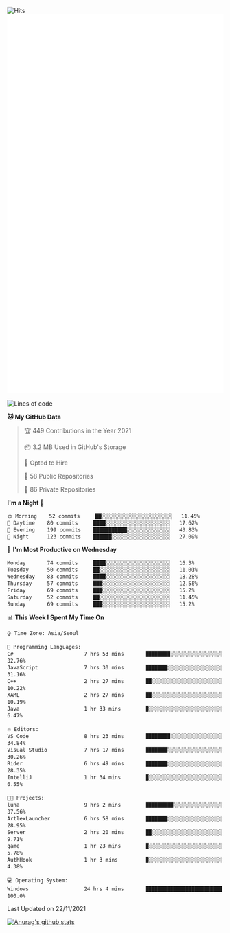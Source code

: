 ![Hits](https://hits.seeyoufarm.com/api/count/incr/badge.svg?url=https%3A%2F%2Fgithub.com%2Fkokose1234&count_bg=%2379C83D&title_bg=%23555555&icon=apple.svg&icon_color=%23E7E7E7&title=hits&edge_flat=false)
<br/>
![Metrics](https://github.com/kokose1234/kokose1234/blob/main/github-metrics.svg)

<!--START_SECTION:waka-->
![Lines of code](https://img.shields.io/badge/From%20Hello%20World%20I%27ve%20Written-11.7%20million%20lines%20of%20code-blue)

**🐱 My GitHub Data** 

> 🏆 449 Contributions in the Year 2021
 > 
> 📦 3.2 MB Used in GitHub's Storage 
 > 
> 💼 Opted to Hire
 > 
> 📜 58 Public Repositories 
 > 
> 🔑 86 Private Repositories  
 > 
**I'm a Night 🦉** 

```text
🌞 Morning    52 commits     ██░░░░░░░░░░░░░░░░░░░░░░░   11.45% 
🌆 Daytime    80 commits     ████░░░░░░░░░░░░░░░░░░░░░   17.62% 
🌃 Evening    199 commits    ███████████░░░░░░░░░░░░░░   43.83% 
🌙 Night      123 commits    ██████░░░░░░░░░░░░░░░░░░░   27.09%

```
📅 **I'm Most Productive on Wednesday** 

```text
Monday       74 commits     ████░░░░░░░░░░░░░░░░░░░░░   16.3% 
Tuesday      50 commits     ██░░░░░░░░░░░░░░░░░░░░░░░   11.01% 
Wednesday    83 commits     ████░░░░░░░░░░░░░░░░░░░░░   18.28% 
Thursday     57 commits     ███░░░░░░░░░░░░░░░░░░░░░░   12.56% 
Friday       69 commits     ███░░░░░░░░░░░░░░░░░░░░░░   15.2% 
Saturday     52 commits     ██░░░░░░░░░░░░░░░░░░░░░░░   11.45% 
Sunday       69 commits     ███░░░░░░░░░░░░░░░░░░░░░░   15.2%

```


📊 **This Week I Spent My Time On** 

```text
⌚︎ Time Zone: Asia/Seoul

💬 Programming Languages: 
C#                       7 hrs 53 mins       ████████░░░░░░░░░░░░░░░░░   32.76% 
JavaScript               7 hrs 30 mins       ███████░░░░░░░░░░░░░░░░░░   31.16% 
C++                      2 hrs 27 mins       ██░░░░░░░░░░░░░░░░░░░░░░░   10.22% 
XAML                     2 hrs 27 mins       ██░░░░░░░░░░░░░░░░░░░░░░░   10.19% 
Java                     1 hr 33 mins        █░░░░░░░░░░░░░░░░░░░░░░░░   6.47%

🔥 Editors: 
VS Code                  8 hrs 23 mins       ████████░░░░░░░░░░░░░░░░░   34.84% 
Visual Studio            7 hrs 17 mins       ███████░░░░░░░░░░░░░░░░░░   30.26% 
Rider                    6 hrs 49 mins       ███████░░░░░░░░░░░░░░░░░░   28.35% 
IntelliJ                 1 hr 34 mins        █░░░░░░░░░░░░░░░░░░░░░░░░   6.55%

🐱‍💻 Projects: 
luna                     9 hrs 2 mins        █████████░░░░░░░░░░░░░░░░   37.56% 
ArtlexLauncher           6 hrs 58 mins       ███████░░░░░░░░░░░░░░░░░░   28.95% 
Server                   2 hrs 20 mins       ██░░░░░░░░░░░░░░░░░░░░░░░   9.71% 
game                     1 hr 23 mins        █░░░░░░░░░░░░░░░░░░░░░░░░   5.78% 
AuthHook                 1 hr 3 mins         █░░░░░░░░░░░░░░░░░░░░░░░░   4.38%

💻 Operating System: 
Windows                  24 hrs 4 mins       █████████████████████████   100.0%

```


 Last Updated on 22/11/2021
<!--END_SECTION:waka-->

[![Anurag's github stats](https://github-readme-stats.vercel.app/api?username=kokose1234&theme=dracula)](https://github.com/anuraghazra/github-readme-stats)



	
